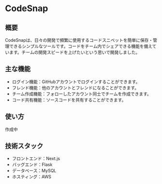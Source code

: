 # CodeSnap

## 概要
CodeSnapは、日々の開発で頻繁に使用するコードスニペットを簡単に保存・管理できるシンプルなツールです。コードをチーム内でシェアできる機能を備えています。チームの開発スピードを上げたいという思いで開発しました。

## 主な機能
 - ログイン機能：GitHubアカウントでログインすることができます。
 - フレンド機能：他のアカウントとフレンドになることができます。
 - チーム作成機能：フォローしたアカウント同士でチームを作成できます。
 - コード共有機能：ソースコードを共有することができます。

## 使い方
作成中

## 技術スタック
- フロントエンド：Next.js
- バッグエンド：Flask
- データベース：MySQL
- ホスティング：AWS

